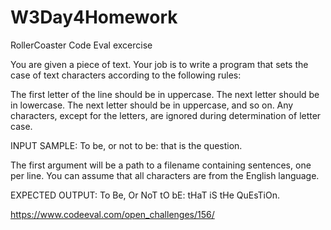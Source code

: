 # W3Day4Homework
RollerCoaster Code Eval excercise

You are given a piece of text. 
Your job is to write a program that sets the case of text characters according to the following rules:

  The first letter of the line should be in uppercase.
  The next letter should be in lowercase.
  The next letter should be in uppercase, and so on.
  Any characters, except for the letters, are ignored during determination of letter case.
  
INPUT SAMPLE:
To be, or not to be: that is the question.

The first argument will be a path to a filename containing sentences, one per line. You can assume that all characters are from the English language.

EXPECTED OUTPUT:
To Be, Or NoT tO bE: tHaT iS tHe QuEsTiOn.

https://www.codeeval.com/open_challenges/156/

